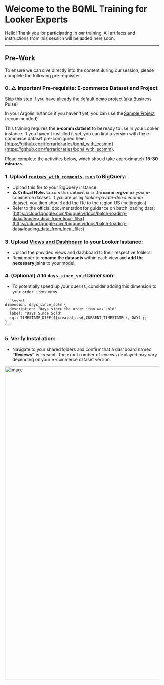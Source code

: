 # Welcome to the BQML Training for Looker Experts

Hello! Thank you for participating in our training. All artifacts and instructions from this session will be added here soon.

---

## Pre-Work

To ensure we can dive directly into the content during our session, please complete the following pre-requisites.



### 0. $\triangle$ Important Pre-requisite: E-commerce Dataset and Project

Skip this step if you have already the default demo project (aka Business Pulse)

In your Argolis Instance if you haven't yet, you can use the [Sample Project](https://cloud.google.com/looker/docs/looker-core-sample-project) (recommended)

This training requires the **e-comm dataset** to be ready to use in your Looker instance. If you haven't installed it yet, you can find a version with the e-commerce dataset pre-configured here: [https://github.com/ferraricharles/bqml_with_ecomm](https://github.com/ferraricharles/bqml_with_ecomm). 



Pleae complete the activities below, which should take approximately **15-30 minutes**.

### 1.  **Upload [`reviews_with_comments.json`](https://github.com/ferraricharles/bqml/blob/main/reviews_with_comments.json) to BigQuery**:
   * Upload this file to your BigQuery instance.
   * **$\triangle$ Critical Note:** Ensure this dataset is in the **same region** as your e-commerce dataset. If you are using 
_looker-private-demo.ecomm_ dataset, you then should add the file to the region US (multiregion)
   * Refer to the official documentation for guidance on batch loading data: [https://cloud.google.com/bigquery/docs/batch-loading-data#loading_data_from_local_files](https://cloud.google.com/bigquery/docs/batch-loading-data#loading_data_from_local_files)
      
### 3.  **Upload [Views and Dashboard](https://github.com/ferraricharles/bqml/tree/main/lookml) to your Looker Instance**:
   * Upload the provided views and dashboard to their respective folders.
   * Remember to **rename the datasets** within each view and **add the necessary joins** to your model.

### 4.  **(Optional) Add `days_since_sold` Dimension**:
   * To potentially speed up your queries, consider adding this dimension to your `order_items` view:

    ```lookml
    dimension: days_since_sold {
      description: "Days since the order item was sold"
      label: "Days Since Sold"
      sql: TIMESTAMP_DIFF(${created_raw},CURRENT_TIMESTAMP(), DAY) ;;
    }
    ```

### 5.  **Verify Installation**:
   * Navigate to your shared folders and confirm that a dashboard named **"Reviews"** is present. The exact number of reviews displayed may vary depending on your e-commerce dataset version.

   <img width="1021" alt="image" src="https://github.com/user-attachments/assets/1043b4c2-2fe8-4883-9ed4-a93c760f95d0" />
